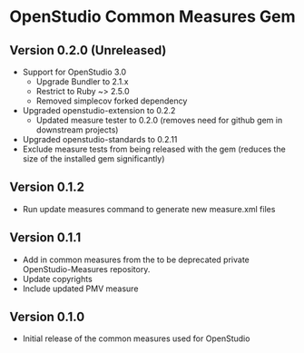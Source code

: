 # OpenStudio Common Measures Gem

## Version 0.2.0 (Unreleased)

* Support for OpenStudio 3.0
    * Upgrade Bundler to 2.1.x
    * Restrict to Ruby ~> 2.5.0   
    * Removed simplecov forked dependency 
* Upgraded openstudio-extension to 0.2.2
    * Updated measure tester to 0.2.0 (removes need for github gem in downstream projects)
* Upgraded openstudio-standards to 0.2.11
* Exclude measure tests from being released with the gem (reduces the size of the installed gem significantly)

## Version 0.1.2

* Run update measures command to generate new measure.xml files
 
## Version 0.1.1

* Add in common measures from the to be deprecated private OpenStudio-Measures repository. 
* Update copyrights
* Include updated PMV measure

## Version 0.1.0 

* Initial release of the common measures used for OpenStudio

